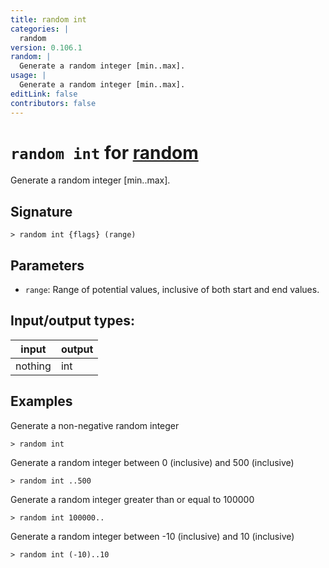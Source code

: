 ```yaml
---
title: random int
categories: |
  random
version: 0.106.1
random: |
  Generate a random integer [min..max].
usage: |
  Generate a random integer [min..max].
editLink: false
contributors: false
---
```

<!-- This file is automatically generated. Please edit the command in https://github.com/nushell/nushell instead. -->

# `random int` for [random](/commands/categories/random.md)

<div class='command-title'>Generate a random integer [min..max].</div>

## Signature

```> random int {flags} (range)```

## Parameters

 -  `range`: Range of potential values, inclusive of both start and end values.


## Input/output types:

| input   | output |
| ------- | ------ |
| nothing | int    |
## Examples

Generate a non-negative random integer
```nu
> random int

```

Generate a random integer between 0 (inclusive) and 500 (inclusive)
```nu
> random int ..500

```

Generate a random integer greater than or equal to 100000
```nu
> random int 100000..

```

Generate a random integer between -10 (inclusive) and 10 (inclusive)
```nu
> random int (-10)..10

```
